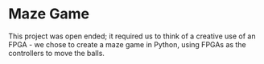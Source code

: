# Maze Game
This project was open ended; it required us to think of a creative use of an FPGA - we chose to create a maze game in Python, using FPGAs as the controllers to move the balls.

